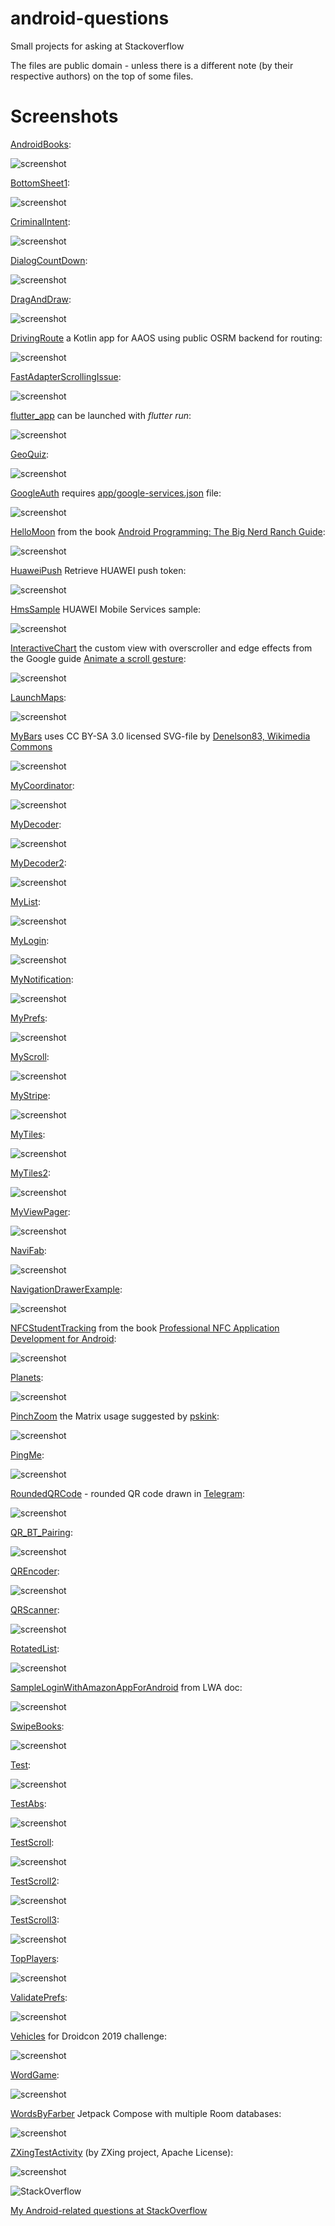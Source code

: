 android-questions
==========

Small projects for asking at Stackoverflow

The files are public domain - unless there is a different note (by their respective authors) on the top of some files.

Screenshots
==========

[AndroidBooks](https://github.com/afarber/android-newbie/tree/master/AndroidBooks):

![screenshot](https://raw.github.com/afarber/android-newbie/master/AndroidBooks/screenshot.png)


[BottomSheet1](https://github.com/afarber/android-newbie/tree/master/BottomSheet1):

![screenshot](https://raw.github.com/afarber/android-newbie/master/BottomSheet1/screenshot.png)


[CriminalIntent](https://github.com/afarber/android-newbie/tree/master/CriminalIntent):

![screenshot](https://raw.github.com/afarber/android-newbie/master/CriminalIntent/screenshot.png)


[DialogCountDown](https://github.com/afarber/android-newbie/tree/master/DialogCountDown):

![screenshot](https://raw.github.com/afarber/android-newbie/master/DialogCountDown/screenshot.png)


[DragAndDraw](https://github.com/afarber/android-newbie/tree/master/DragAndDraw):

![screenshot](https://raw.github.com/afarber/android-newbie/master/DragAndDraw/screenshot.png)


[DrivingRoute](https://github.com/afarber/android-newbie/tree/master/DrivingRoute) a Kotlin app for AAOS using public OSRM backend for routing:

![screenshot](https://raw.github.com/afarber/android-newbie/master/DrivingRoute/screenshot.gif)


[FastAdapterScrollingIssue](https://github.com/afarber/android-newbie/tree/master/FastAdapterScrollingIssue):

![screenshot](https://raw.github.com/afarber/android-newbie/master/FastAdapterScrollingIssue/screenshot.png)


[flutter_app](https://github.com/afarber/android-newbie/tree/master/flutter_app) can be launched with *flutter run*:

![screenshot](https://raw.github.com/afarber/android-newbie/master/flutter_app/screenshot.png)


[GeoQuiz](https://github.com/afarber/android-newbie/tree/master/GeoQuiz):

![screenshot](https://raw.github.com/afarber/android-newbie/master/GeoQuiz/screenshot.png)


[GoogleAuth](https://github.com/afarber/android-newbie/tree/master/GoogleAuth) requires [app/google-services.json](https://console.developers.google.com) file:

![screenshot](https://raw.github.com/afarber/android-newbie/master/GoogleAuth/screenshot.png)


[HelloMoon](https://github.com/afarber/android-newbie/tree/master/HelloMoon) from the book [Android Programming: The Big Nerd Ranch Guide](https://www.amazon.de/stores/Brian-Hardy/author/B00C9F5OTQ):

![screenshot](https://raw.github.com/afarber/android-newbie/master/HelloMoon/screenshot.png)


[HuaweiPush](https://github.com/afarber/android-newbie/tree/master/HuaweiPush) Retrieve HUAWEI push token:

![screenshot](https://raw.github.com/afarber/android-newbie/master/HuaweiPush/screenshot.jpg)


[HmsSample](https://github.com/afarber/android-newbie/tree/master/HmsSample) HUAWEI Mobile Services sample:

![screenshot](https://raw.github.com/afarber/android-newbie/master/HmsSample/screenshot.png)


[InteractiveChart](https://github.com/afarber/android-newbie/tree/master/InteractiveChart) the custom view with overscroller and edge effects from the Google guide [Animate a scroll gesture](https://developer.android.com/develop/ui/views/touch-and-input/gestures/scroll):

![screenshot](https://raw.github.com/afarber/android-newbie/master/InteractiveChart/screenshot.png)

[LaunchMaps](https://github.com/afarber/android-newbie/tree/master/LaunchMaps):

![screenshot](https://raw.github.com/afarber/android-newbie/master/LaunchMaps/screenshot.png)


[MyBars](https://github.com/afarber/android-newbie/tree/master/MyBars)
uses CC BY-SA 3.0 licensed SVG-file by 
[Denelson83, Wikimedia Commons](http://en.wikipedia.org/wiki/File:Blank_Scrabble_board_with_coordinates.svg)

![screenshot](https://raw.github.com/afarber/android-newbie/master/MyBars/screenshot.png)


[MyCoordinator](https://github.com/afarber/android-newbie/tree/master/MyCoordinator):

![screenshot](https://raw.github.com/afarber/android-newbie/master/MyCoordinator/screenshot.png)


[MyDecoder](https://github.com/afarber/android-newbie/tree/master/MyDecoder):

![screenshot](https://raw.github.com/afarber/android-newbie/master/MyDecoder/screenshot.png)


[MyDecoder2](https://github.com/afarber/android-newbie/tree/master/MyDecoder2):

![screenshot](https://raw.github.com/afarber/android-newbie/master/MyDecoder2/screenshot.png)


[MyList](https://github.com/afarber/android-newbie/tree/master/MyList):

![screenshot](https://raw.github.com/afarber/android-newbie/master/MyList/screenshot.png)


[MyLogin](https://github.com/afarber/android-newbie/tree/master/MyLogin):

![screenshot](https://raw.github.com/afarber/android-newbie/master/MyLogin/screenshot.png)


[MyNotification](https://github.com/afarber/android-newbie/tree/master/MyNotification):

![screenshot](https://raw.github.com/afarber/android-newbie/master/MyNotification/screenshot.png)


[MyPrefs](https://github.com/afarber/android-newbie/tree/master/MyPrefs):

![screenshot](https://raw.github.com/afarber/android-newbie/master/MyPrefs/screenshot.png)


[MyScroll](https://github.com/afarber/android-newbie/tree/master/MyScroll):

![screenshot](https://raw.github.com/afarber/android-newbie/master/MyScroll/screenshot.png)


[MyStripe](https://github.com/afarber/android-newbie/tree/master/MyStripe):

![screenshot](https://raw.github.com/afarber/android-newbie/master/MyStripe/screenshot.png)


[MyTiles](https://github.com/afarber/android-newbie/tree/master/MyTiles):

![screenshot](https://raw.github.com/afarber/android-newbie/master/MyTiles/screenshot.png)


[MyTiles2](https://github.com/afarber/android-newbie/tree/master/MyTiles2):

![screenshot](https://raw.github.com/afarber/android-newbie/master/MyTiles2/screenshot.png)


[MyViewPager](https://github.com/afarber/android-newbie/tree/master/MyViewPager):

![screenshot](https://raw.github.com/afarber/android-newbie/master/MyViewPager/screenshot.png)


[NaviFab](https://github.com/afarber/android-newbie/tree/master/NaviFab):

![screenshot](https://raw.github.com/afarber/android-newbie/master/NaviFab/screenshot.png)


[NavigationDrawerExample](https://github.com/afarber/android-newbie/tree/master/NavigationDrawerExample):

![screenshot](https://raw.github.com/afarber/android-newbie/master/NavigationDrawerExample/screenshot.png)


[NFCStudentTracking](https://github.com/afarber/android-newbie/tree/master/NFCStudentTracking) from the book [Professional NFC Application Development for Android](http://www.wrox.com/WileyCDA/WroxTitle/Professional-NFC-Application-Development-for-Android.productCd-1118380096.html):

![screenshot](https://raw.github.com/afarber/android-newbie/master/NFCStudentTracking/screenshot.png)


[Planets](https://github.com/afarber/android-newbie/tree/master/Planets):

![screenshot](https://raw.github.com/afarber/android-newbie/master/Planets/screenshot.png)


[PinchZoom](https://github.com/afarber/android-newbie/tree/master/PinchZoom) the Matrix usage suggested by [pskink](https://stackoverflow.com/users/2252830/pskink):

![screenshot](https://raw.github.com/afarber/android-newbie/master/PinchZoom/screenshot.png)


[PingMe](https://github.com/afarber/android-newbie/tree/master/PingMe):

![screenshot](https://raw.github.com/afarber/android-newbie/master/PingMe/screenshot.png)


[RoundedQRCode](https://github.com/afarber/android-newbie/tree/master/RoundedQRCode) - rounded QR code drawn in [Telegram](https://github.com/DrKLO/Telegram):

![screenshot](https://raw.github.com/afarber/android-newbie/master/RoundedQRCode/screenshot.png)


[QR_BT_Pairing](https://github.com/afarber/android-newbie/tree/master/QR_BT_Pairing):

![screenshot](https://raw.github.com/afarber/android-newbie/master/QR_BT_Pairing/screenshot.png)


[QREncoder](https://github.com/afarber/android-newbie/tree/master/QREncoder):

![screenshot](https://raw.github.com/afarber/android-newbie/master/QREncoder/screenshot.png)


[QRScanner](https://github.com/afarber/android-newbie/tree/master/QRScanner):

![screenshot](https://raw.github.com/afarber/android-newbie/master/QRScanner/screenshot.png)


[RotatedList](https://github.com/afarber/android-newbie/tree/master/RotatedList):

![screenshot](https://raw.github.com/afarber/android-newbie/master/RotatedList/screenshot.png)


[SampleLoginWithAmazonAppForAndroid](https://github.com/afarber/android-newbie/tree/master/SampleLoginWithAmazonAppForAndroid) from LWA doc:

![screenshot](https://raw.github.com/afarber/android-newbie/master/SampleLoginWithAmazonAppForAndroid/screenshot.png)


[SwipeBooks](https://github.com/afarber/android-newbie/tree/master/SwipeBooks):

![screenshot](https://raw.github.com/afarber/android-newbie/master/SwipeBooks/screenshot.png)


[Test](https://github.com/afarber/android-newbie/tree/master/Test):

![screenshot](https://raw.github.com/afarber/android-newbie/master/Test/screenshot.png)


[TestAbs](https://github.com/afarber/android-newbie/tree/master/TestAbs):

![screenshot](https://raw.github.com/afarber/android-newbie/master/TestAbs/screenshot.png)


[TestScroll](https://github.com/afarber/android-newbie/tree/master/TestScroll):

![screenshot](https://raw.github.com/afarber/android-newbie/master/TestScroll/screenshot.png)


[TestScroll2](https://github.com/afarber/android-newbie/tree/master/TestScroll2):

![screenshot](https://raw.github.com/afarber/android-newbie/master/TestScroll2/screenshot.png)


[TestScroll3](https://github.com/afarber/android-newbie/tree/master/TestScroll3):

![screenshot](https://raw.github.com/afarber/android-newbie/master/TestScroll3/screenshot.png)


[TopPlayers](https://github.com/afarber/android-newbie/tree/master/TopPlayers):

![screenshot](https://raw.github.com/afarber/android-newbie/master/TopPlayers/screenshot.png)


[ValidatePrefs](https://github.com/afarber/android-newbie/tree/master/ValidatePrefs):

![screenshot](https://raw.github.com/afarber/android-newbie/master/ValidatePrefs/screenshot.png)


[Vehicles](https://github.com/afarber/android-newbie/tree/master/Vehicles) for Droidcon 2019 challenge:

![screenshot](https://raw.github.com/afarber/android-newbie/master/Vehicles/screenshot.png)


[WordGame](https://github.com/afarber/android-newbie/tree/master/WordGame):

![screenshot](https://raw.github.com/afarber/android-newbie/master/WordGame/screenshot.png)


[WordsByFarber](https://github.com/afarber/android-newbie/tree/master/WordsByFarber) Jetpack Compose with multiple Room databases:

![screenshot](https://raw.github.com/afarber/android-newbie/master/WordsByFarber/screenshot.png)


[ZXingTestActivity](https://github.com/afarber/android-newbie/tree/master/ZXingTestActivity) (by ZXing project, Apache License):

![screenshot](https://raw.github.com/afarber/android-newbie/master/ZXingTestActivity/screenshot.png)



![StackOverflow](http://stackoverflow.com/users/flair/165071.png)

[My Android-related questions at StackOverflow](http://stackoverflow.com/search?q=user:165071+[android])

